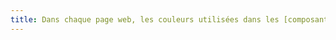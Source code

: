 ```yaml
---
title: Dans chaque page web, les couleurs utilisées dans les [composants d’interface](#composant-d-interface) ou les éléments graphiques porteurs d’informations sont-elles suffisamment contrastées (hors cas particuliers) ?
---
```

